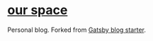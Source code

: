 # [our space](https://ourspace.tech/)

Personal blog. Forked from [Gatsby blog starter](https://github.com/gatsbyjs/gatsby-starter-blog).
